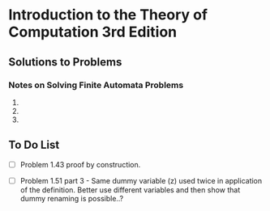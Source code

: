 # Introduction to the Theory of Computation 3rd Edition

## Solutions to Problems

### Notes on Solving Finite Automata Problems

1. 
1. 
1. 

## To Do List

- [ ] Problem 1.43 proof by construction.
- [ ] Problem 1.51 part 3 - Same dummy variable (z) used twice in application of the definition. Better use different variables and then show that dummy renaming is possible..?

